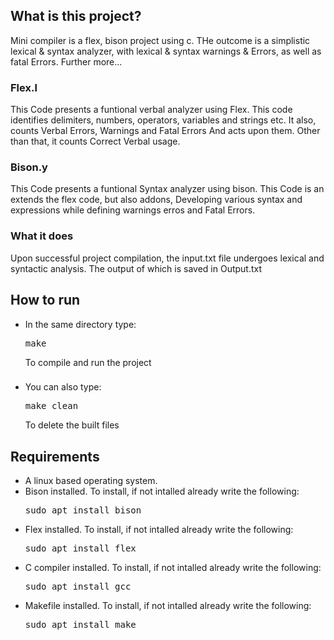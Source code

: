 ## What is this project?
Mini compiler is a flex, bison project using c. THe outcome is a simplistic lexical & syntax analyzer, with lexical & syntax warnings & Errors, as well as fatal Errors. Further more...

### Flex.l
This Code presents a funtional verbal analyzer using Flex. This code identifies delimiters, numbers, operators, variables and strings etc. It also, counts Verbal Errors, Warnings and Fatal Errors And acts upon them. Other than that, it counts Correct Verbal usage.

### Bison.y
This Code presents a funtional Syntax analyzer using bison. This Code is an extends the flex code, but also addons, Developing various syntax and expressions while defining warnings erros and Fatal Errors.

### What it does
Upon successful project compilation, the input.txt file undergoes lexical and syntactic analysis. The output of which is saved in Output.txt

## How to run
- In the same directory type:
  <pre>make</pre> 
  To compile and run the project
###
- You can also type:
  <pre>make clean</pre>
  To delete the built files

## Requirements
- A linux based operating system.
- Bison installed. To install, if not intalled already write the following:
  <pre>sudo apt install bison</pre>
- Flex installed. To install, if not intalled already write the following:
  <pre>sudo apt install flex</pre>
- C compiler installed. To install, if not intalled already write the following:
  <pre>sudo apt install gcc</pre>
- Makefile installed. To install, if not intalled already write the following:
  <pre>sudo apt install make</pre>

